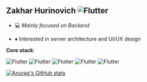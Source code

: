 

## Zakhar Hurinovich ![Flutter](https://img.shields.io/badge/-FFFFFF?style=for-the-badge&logo=linkedin&logoColor=028ecb)

* :computer: _Mainly focused on Backend_

* :diamonds: Interested in server architecture and UI/UX design 




**Core stack**:

![Flutter](https://img.shields.io/badge/JavaScript-FFA500?style=social&logo=javascript)
![Flutter](https://img.shields.io/badge/TypeScript-FFA500?style=social&logo=typescript)
![Flutter](https://img.shields.io/badge/PostgreSQL-FFA500?style=social&logo=postgresql)
![Flutter](https://img.shields.io/badge/Express-FFA500?style=social&logo=Express)
![Flutter](https://img.shields.io/badge/Nest-FFA500?style=social&logo=NestJS)


[![Anurag's GitHub stats](https://github-readme-stats.vercel.app/api?username=Zakhri)](https://github.com/anuraghazra/github-readme-stats)




    

